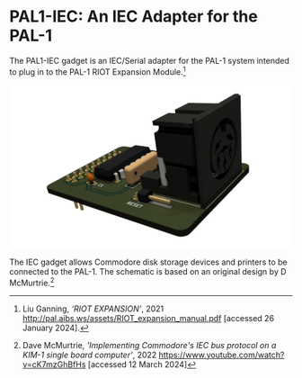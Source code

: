 # PAL1-IEC: An IEC Adapter for the PAL-1

The PAL1-IEC gadget is an IEC/Serial adapter for the PAL-1 system intended to plug in to the PAL-1 RIOT Expansion Module.[^1]

![PAL-1 IEC gadget render](https://github.com/dimitrit/pal1gadgets/blob/main/iec/docs/images/iec-front.png?raw=true)

The IEC gadget allows Commodore disk storage devices and printers to be connected to the PAL-1. The schematic is based on an original design by D McMurtrie.[^2]

[^1]: Liu Ganning, _‘RIOT EXPANSION’_, 2021 <http://pal.aibs.ws/assets/RIOT_expansion_manual.pdf> [accessed 26 January 2024].
[^2]: Dave McMurtrie, _'Implementing Commodore's IEC bus protocol on a KIM-1 single board computer'_, 2022 <https://www.youtube.com/watch?v=cK7mzGhBfHs> [accessed 12 March 2024]
